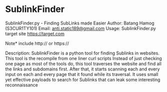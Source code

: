 # SublinkFinder

SublinkFinder.py - Finding SubLinks made Easier
Author: Batang Hamog (S3CUR1TY101)
Email: anti.static189@gmail.com
Usage: SublinkFinder.py target site https://target.com 

Note* include http:// or https:// 

Description: SublinkFinder is a python tool for finding Sublinks
in websites. This tool is the recompile from one liner curl scripts
Instead of just checking one page as most of the tools do, this tool
traverses the website and find all the links and subdomains first.
After that, it starts scanning each and every input on each and every
page that it found while its traversal. It uses small yet effective
payloads to search for Sublinks that can leak some interesting reconnaissance
